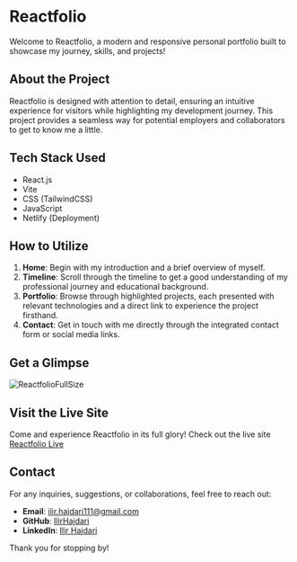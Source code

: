 # Reactfolio

Welcome to Reactfolio, a modern and responsive personal portfolio built to showcase my journey, skills, and projects!

## About the Project

Reactfolio is designed with attention to detail, ensuring an intuitive experience for visitors while highlighting my development journey. This project provides a seamless way for potential employers and collaborators to get to know me a little.

## Tech Stack Used

- React.js
- Vite
- CSS (TailwindCSS)
- JavaScript
- Netlify (Deployment)

## How to Utilize

1. **Home**: Begin with my introduction and a brief overview of myself.
2. **Timeline**: Scroll through the timeline to get a good understanding of my professional journey and educational background.
3. **Portfolio**: Browse through highlighted projects, each presented with relevant technologies and a direct link to experience the project firsthand.
4. **Contact**: Get in touch with me directly through the integrated contact form or social media links.

## Get a Glimpse 

![ReactfolioFullSize](https://github.com/IlirHajdari/Reactfolio/assets/19784799/fa5bca2b-28f5-45fe-bb9f-a983ddac2506)


## Visit the Live Site

Come and experience Reactfolio in its full glory! Check out the live site [Reactfolio Live](https://64e1a5d4c07fa034740ce1b3--idyllic-cendol-2e702f.netlify.app/)

## Contact

For any inquiries, suggestions, or collaborations, feel free to reach out:
- **Email**: ilir.hajdari111@gmail.com
- **GitHub**: [IlirHajdari](https://github.com/IlirHajdari)
- **LinkedIn**: [Ilir Hajdari](https://www.linkedin.com/in/ilir-hajdari/)

Thank you for stopping by!
